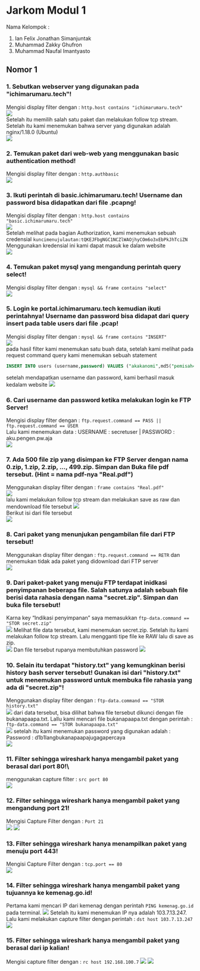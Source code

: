# Jarkom Modul 1
Nama Kelompok :  
1. Ian Felix Jonathan Simanjuntak  
2. Muhammad Zakky Ghufron  
3. Muhammad Naufal Imantyasto

## Nomor 1
### 1. Sebutkan webserver yang digunakan pada "ichimarumaru.tech"!  
Mengisi display filter dengan : ```http.host contains "ichimarumaru.tech"```  
<img src="Screenshot Praktikum Jarkom 1/no1 1.png">   
Setelah itu memilih salah satu paket dan melakukan follow tcp stream. Setelah itu kami menemukan bahwa server yang digunakan adalah nginx/1.18.0 (Ubuntu)   
<img src="Screenshot Praktikum Jarkom 1/no1 2.png">   
### 2. Temukan paket dari web-web yang menggunakan basic authentication method!  
Mengisi display filter dengan : ```http.authbasic```  
<img src="Screenshot Praktikum Jarkom 1/no2.png">   
### 3. Ikuti perintah di basic.ichimarumaru.tech! Username dan password bisa didapatkan dari file .pcapng!  
Mengisi display filter dengan : ```http.host contains "basic.ichimarumaru.tech"```  
<img src="Screenshot Praktikum Jarkom 1/no3 1.png">   
Setelah melihat pada bagian Authorization, kami menemukan sebuah credensial ```kuncimenujulautan:tQKEJFbgNGC1NCZlWAOjhyCOm6o3xEbPkJhTciZN ```
Menggunakan kredensial ini kami dapat masuk ke dalam website   
<img src="Screenshot Praktikum Jarkom 1/no3 2.png">   
### 4. Temukan paket mysql yang mengandung perintah query select!
Mengisi display filter dengan : ```mysql && frame contains "select"```  
<img src="Screenshot Praktikum Jarkom 1/no4.png">   
### 5. Login ke portal.ichimarumaru.tech kemudian ikuti perintahnya! Username dan password bisa didapat dari query insert pada table users dari file .pcap!
Mengisi display filter dengan : ```mysql && frame contains "INSERT"```  
<img src="Screenshot Praktikum Jarkom 1/no5 1.png">   
pada hasil filter kami menemukan satu buah data, setelah kami melihat pada request command query kami menemukan sebuah statement
```sql
INSERT INTO users (username,password) VALUES ("akakanomi",md5("pemisah4lautan"))
```
setelah mendapatkan username dan password, kami berhasil masuk kedalam website
<img src="Screenshot Praktikum Jarkom 1/no5 2.png">   
### 6. Cari username dan password ketika melakukan login ke FTP Server!
Mengisi display filter dengan : ```ftp.request.command == PASS || ftp.request.command == USER```   
Lalu kami menemukan data : USERNAME : secretuser | PASSWORD : aku.pengen.pw.aja   
<img src="Screenshot Praktikum Jarkom 1/no6.png">    
### 7. Ada 500 file zip yang disimpan ke FTP Server dengan nama 0.zip, 1.zip, 2.zip, ..., 499.zip. Simpan dan Buka file pdf tersebut. (Hint = nama pdf-nya "Real.pdf")
Menggunakan display filter dengan : ```frame contains "Real.pdf"```  
<img src="Screenshot Praktikum Jarkom 1/no7 1.png">   
lalu kami melakukan follow tcp stream dan melakukan save as raw dan mendownload file tersebut
<img src="Screenshot Praktikum Jarkom 1/no7 2.png">   
Berikut isi dari file tersebut   
<img src="Screenshot Praktikum Jarkom 1/no7 3.png">   
### 8. Cari paket yang menunjukan pengambilan file dari FTP tersebut!
Menggunakan display filter dengan : ```ftp.request.command == RETR```
dan menemukan tidak ada paket yang didownload dari FTP server   
<img src="Screenshot Praktikum Jarkom 1/no8.png">   
### 9. Dari paket-paket yang menuju FTP terdapat inidkasi penyimpanan beberapa file. Salah satunya adalah sebuah file berisi data rahasia dengan nama "secret.zip". Simpan dan buka file tersebut!
Karna key “Indikasi penyimpanan” saya memasukkan ```ftp-data.command == "STOR secret.zip"```  
<img src="Screenshot Praktikum Jarkom 1/no9 1.png">
Melihat file data tersebut, kami menemukan secret.zip. Setelah itu kami melakukan follow tcp stream. Lalu mengganti tipe file ke RAW lalu di save as zip.   
<img src="Screenshot Praktikum Jarkom 1/no9 2.png">
Dan file tersebut rupanya membutuhkan password 
<img src="Screenshot Praktikum Jarkom 1/no9 3.png">
### 10. Selain itu terdapat "history.txt" yang kemungkinan berisi history bash server tersebut! Gunakan isi dari "history.txt" untuk menemukan password untuk membuka file rahasia yang ada di "secret.zip"!
Menggunakan display filter dengan : ```ftp-data.command == "STOR history.txt"  ```   
<img src="Screenshot Praktikum Jarkom 1/no10 1.png">
dari data tersebut, bisa dilihat bahwa file tersebut dikunci dengan file bukanapaapa.txt. Lallu kami mencari file bukanapaapa.txt dengan perintah : ```ftp-data.command == "STOR bukanapaapa.txt"```   
<img src="Screenshot Praktikum Jarkom 1/no10 2.png">
setelah itu kami menemukan password yang digunakan adalah : Password : d1b1langbukanapaapajugagapercaya  
<img src="Screenshot Praktikum Jarkom 1/no10 3.png">
### 11. Filter sehingga wireshark hanya mengambil paket yang berasal dari port 80!\
menggunakan capture filter : ```src port 80```  
<img src="Screenshot Praktikum Jarkom 1/no11.png">
### 12. Filter sehingga wireshark hanya mengambil paket yang mengandung port 21!
Mengisi Capture Filter dengan : ```Port 21```   
<img src="Screenshot Praktikum Jarkom 1/no12 1.png">
<img src="Screenshot Praktikum Jarkom 1/no12 2.png">
### 13. Filter sehingga wireshark hanya menampilkan paket yang menuju port 443!
Mengisi Capture Filter dengan : ```tcp.port == 80```  
<img src="Screenshot Praktikum Jarkom 1/no13.png">
### 14. Filter sehingga wireshark hanya mengambil paket yang tujuannya ke kemenag.go.id!  
Pertama kami mencari IP dari kemenag dengan perintah ```PING kemenag.go.id``` pada terminal. 
<img src="Screenshot Praktikum Jarkom 1/no14 1.png">
Setelah itu kami menemukan IP nya adalah 103.7.13.247. Lalu kami melakukan capture filter dengan perintah : ```dst host 103.7.13.247 ```
<img src="Screenshot Praktikum Jarkom 1/no14 2.png">
### 15. Filter sehingga wireshark hanya mengambil paket yang berasal dari ip kalian!
Mengisi capture filter dengan : ```rc host 192.168.100.7```
<img src="Screenshot Praktikum Jarkom 1/no15 1.png">
<img src="Screenshot Praktikum Jarkom 1/no14 2.png">
